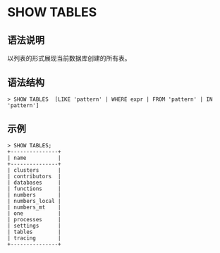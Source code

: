 # **SHOW TABLES**

## **语法说明**

以列表的形式展现当前数据库创建的所有表。

## **语法结构**

```
> SHOW TABLES  [LIKE 'pattern' | WHERE expr | FROM 'pattern' | IN 'pattern']
```

## **示例**

```
> SHOW TABLES;
+---------------+
| name          |
+---------------+
| clusters      |
| contributors  |
| databases     |
| functions     |
| numbers       |
| numbers_local |
| numbers_mt    |
| one           |
| processes     |
| settings      |
| tables        |
| tracing       |
+---------------+
```
